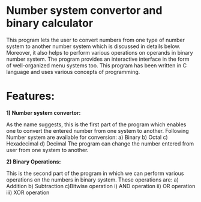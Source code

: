 # Number system convertor and binary calculator
This program lets the user to convert numbers from one type of number system to another number system which is discussed in details below. Moreover, it also helps to perform various operations on operands in binary number system. The program provides an interactive interface in the form of well-organized menu systems too. This program has been written in C language and uses various concepts of programming.
 
# Features: 

<b>1)	Number system convertor:</b>

As the name suggests, this is the first part of the program which enables one to convert the entered number from one system to another.
Following Number system are available for conversion:
a)	Binary
b)	Octal
c)	Hexadecimal
d)	Decimal
The program can change the number entered from user from one system to another.

<b>2)	Binary Operations:</b>

This is the second part of the program in which we can perform various operations on the numbers in binary system. 
             These operations are: 
             a) Addition
             b) Subtraction
             c)Bitwise operation 
                  i) AND operation
                  ii) OR operation
                  iii) XOR operation
 
 


